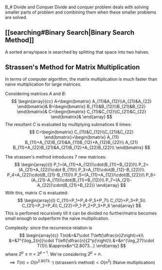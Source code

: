 B_# Divide and Conquer
Divide and conquer problem deals with solving smaller parts of problem and combining them when these smaller problems are solved.

## [[searching#Binary Search|Binary Search Method]]
A sorted array/space is searched by splitting that space into two halves.

## Strassen's Method for Matrix Multiplication
In terms of computer algorithm, the matrix multiplication is much faster than naive multiplication for large matrices.

Considering matrices $A$ and $B$:
$$
\begin{array}{cc}
A=\begin{bmatrix}
A_{11}&A_{12}\\A_{21}&A_{22}
\end{bmatrix}&
B=\begin{bmatrix}
B_{11}&B_{12}\\B_{21}&B_{22}
\end{bmatrix}&
C=\begin{bmatrix}
C_{11}&C_{12}\\C_{21}&C_{22}
\end{bmatrix}&
\end{array}
$$
The resultant $C$ is evaluated by multiplying submatices 8 times:
$$
C=\begin{bmatrix}
C_{11}&C_{12}\\C_{21}&C_{22}
\end{bmatrix}=\begin{bmatrix}
A_{11} B_{11}+A_{12}B_{21}&A_{11}B_{12}+A_{12}B_{22}\\
A_{21} B_{11}+A_{22}B_{21}&A_{21}B_{12}+A_{22}B_{22}\\
\end{bmatrix}
$$

The strassen's method introduces 7 new matrices:
$$
\begin{array}{l}
P_1=(A_{11}+A_{12})\cdot(B_{11}+B_{22})\\
P_2=(A_{21}+A_{22})\cdot B_{11}\\
P_3=A_{11}\cdot(B_{12}-B_{22})\\
P_4=A_{22}\cdot(B_{21}-B_{11})\\
P_5=(A_{11}+A_{12})\cdot(B_{22})\\
P_6=(A_{21}-A_{11})\cdot(B_{11}+B_{12})\\
P_7=(A_{21}-A_{22})\cdot(B_{21}+B_{22})
\end{array}
$$
With this, matrix $C$ is evaluated:
$$
\begin{array}{l}
C_{11}=P_1+P_4-P_5+P_7\\
C_{12}=P_3+P_5\\
C_{21}=P_2+P_4\\
C_{22}=P_1-P_2+P_3+P_6
\end{array}
$$
This is perfomed recursively till it can be divided no further/matrix becomes small enough to outperform the naive multiplication.

Complexity: since the recurrence relation is
$$
\begin{array}{c}
T(n)&=&7\cdot T\left(\dfrac{n}2\right)+k\\
&=&7^{\log_2{n}}\cdot T\left(\dfrac{n}{2^p}\right)\\
&=&n^{\log_27}\cdot T(1)\\
&\approx&n^{2.8073...}
\end{array}
$$
where $2^p\leq n<2^{p+1}$. We're considering $2^p=n$.
$$
\implies T(n)=O(n^{2.8073...})\text{ (strassen's method)} < O(n^3) \text{ (Naive multiplication)}
$$


